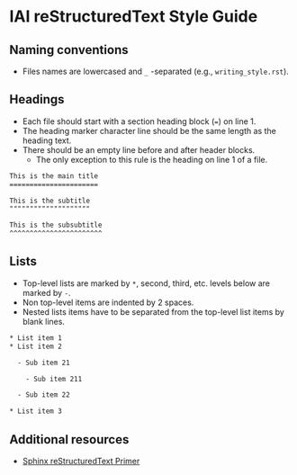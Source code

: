# IAI reStructuredText Style Guide

## Naming conventions

  * Files names are lowercased and `_` -separated (e.g., `writing_style.rst`).

## Headings

  * Each file should start with a section heading block (`=`) on line 1.
  * The heading marker character line should be the same length as the heading text.
  * There should be an empty line before and after header blocks.
    * The only exception to this rule is the heading on line 1 of a file.

```rst
This is the main title
======================

This is the subtitle
""""""""""""""""""""

This is the subsubtitle
^^^^^^^^^^^^^^^^^^^^^^^

```

## Lists

  * Top-level lists are marked by `*`, second, third, etc. levels below are marked by `-`.
  * Non top-level items are indented by 2 spaces.
  * Nested lists items have to be separated from the top-level list items by blank lines.

```rst
* List item 1
* List item 2

  - Sub item 21

    - Sub item 211

  - Sub item 22

* List item 3
```

## Additional resources

  * [Sphinx reStructuredText Primer](https://www.sphinx-doc.org/en/master/usage/restructuredtext/basics.html)
